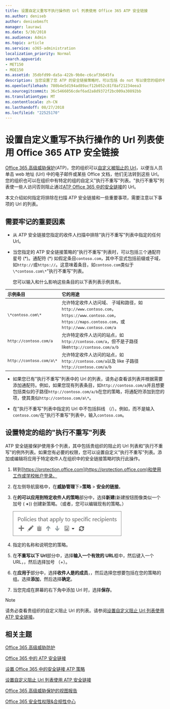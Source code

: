 ```yaml
---
title: 设置自定义重写不执行操作的 Url 列表使用 Office 365 ATP 安全链接
ms.author: deniseb
author: denisebmsft
manager: laurawi
ms.date: 5/30/2018
ms.audience: Admin
ms.topic: article
ms.service: o365-administration
localization_priority: Normal
search.appverid:
- MET150
- MOE150
ms.assetid: 35dbfd99-da5a-422b-9b0e-c6caf3b645fa
description: 当您设置了您 ATP 的安全链接策略时，可以包括 do not 写以使您的组织中的某些用户访问列表中包括的网站的 Url 的列表。
ms.openlocfilehash: 780b4e5d194ad89acf12b052c81f8af21234eea3
ms.sourcegitcommit: 36c5466056cdef6ad2a8d9372f2bc009a30892bb
ms.translationtype: MT
ms.contentlocale: zh-CN
ms.lasthandoff: 08/27/2018
ms.locfileid: "22525170"
---
```

# <a name="set-up-a-custom-do-not-rewrite-urls-list-using-office-365-atp-safe-links"></a>设置自定义重写不执行操作的 Url 列表使用 Office 365 ATP 安全链接

[Office 365 高级威胁保护](office-365-atp.md)(ATP)，您的组织可以[自定义被阻止的 Url](set-up-a-custom-blocked-urls-list-wtih-atp.md)，以便当人员单击 web 地址 (Url) 中的电子邮件或某些 Office 文档，他们无法转到这些 Url。您的组织也可以在组织中有特定的组的自定义"执行不重写"列表。"执行不重写"列表使一些人访问否则阻止通过[ATP Office 365 中的安全链接](atp-safe-links.md)的 Url。 
  
本文介绍如何指定将排除在扫描 ATP 安全链接和一些重要事项，需要注意以下事项的 Url 的列表。
    
## <a name="important-points-to-keep-in-mind"></a>需要牢记的重要因素

- 从 ATP 安全链接您指定的收件人扫描中排除"执行不重写"列表中指定的任何 Url。
    
- 当您指定的 ATP 安全链接策略的"执行不重写"列表时，可以包括三个通配符星号 (\*)。通配符 (\*) 如假定条目`contoso.com`，其中不显式包括前缀或子域，如`http://`或`https://`。这意味着条目，如`contoso.com`类似于`\*contoso.com\*`"执行不重写"列表。
    
    您可以输入和什么影响这些条目的以下表列表示例具有。
    
|**示例条目**|**它的用途**|
|:-----|:-----|
|`\*contoso.com\*`  <br/> |允许特定收件人访问域、 子域和路径，如`http://www.contoso.com`， `https://www.contoso.com`， `https://maps.contoso.com`，或`http://www.contoso.com/a`  <br/> |
|`http://contoso.com/a`  <br/> |允许特定收件人访问的站点，如`http://contoso.com/a`，但不是子路径 like`http://contoso.com/a/b`  <br/> |
|`http://contoso.com/a\*`  <br/> |允许特定收件人访问的站点，如`http://contoso.com/a`以及 like 子路径`http://contoso.com/a/b`  <br/> |
   
- 如果您已有"执行不重写"列表中的 Url 的列表，请务必查看该列表并根据需要添加通配符。例如，如果您现有列表条目，如`http://contoso.com/a`并且想要包括类似的子路径`http://contoso.com/a/b`在您的策略，将通配符添加到您的项，使其类似`http://contoso.com/a\*`。
    
- 在"执行不重写"列表中指定的 Url 中不包括斜线 （/）。例如，而不是输入`contoso.com/`在"执行不重写"列表中，输入`contoso.com`。
    
## <a name="set-up-a-do-not-rewrite-list-for-specific-groups"></a>设置特定的组的"执行不重写"列表

ATP 安全链接保护使用多个列表，其中包括贵组织的阻止的 Url 列表和"执行不重写"的例外列表。如果您有必要的权限，您可以设置自定义"执行不重写"列表。添加或编辑将应用于特定收件人在组织中的安全链接策略时执行此操作。 
  
1. 转到[https://protection.office.com](https://protection.office.com)和使用工作或学校帐户登录。 
    
2. 在左侧导航窗格中，在**威胁管理**下\>**策略** \> **安全的链接**。
    
3. 在**的可以应用到特定收件人的策略**部分中，选择**新建**(新建按钮图像类似一个加号 ( **+**)) 创建新策略。（或者，您可以编辑现有的策略。）
    
    ![选择新建以添加特定的电子邮件收件人的安全链接策略](media/01073f42-3cec-4ddb-8c10-4d33ec434676.png)
  
4. 指定的名称和说明您的策略。
    
5. 在**不重写以下 Url**部分中，选择**输入一个有效的 URL**框中，然后键入一个 URL，，然后选择加号 （+）。 
    
6. 在**应用于**部分中，选择**收件人是的成员**，，然后选择您想要包括在您的策略的组。选择**添加**，然后选择**确定**。
    
7. 当您完成在屏幕的右下角中添加 Url 时，选择**保存**。
    
> [!NOTE]
> 请务必查看贵组织的自定义阻止 Url 的列表。请参阅[设置自定义阻止 Url 列表使用 ATP 安全链接](set-up-a-custom-blocked-urls-list-wtih-atp.md)。 
  
## <a name="related-topics"></a>相关主题

[Office 365 高级威胁防护](office-365-atp.md)
  
[Office 365 中的 ATP 安全链接](atp-safe-links.md)
  
[设置 Office 365 中的安全链接 ATP 策略](set-up-atp-safe-links-policies.md)
  
[设置自定义阻止 Url 列表使用 ATP 安全链接](set-up-a-custom-blocked-urls-list-wtih-atp.md)

[Office 365 高级威胁保护的视图报告](view-reports-for-atp.md)

[Office 365 安全性权限&amp;合规性中心](permissions-in-the-security-and-compliance-center.md)
  

